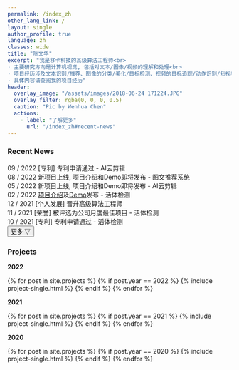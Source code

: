 ```yaml
---
permalink: /index_zh
other_lang_link: /
layout: single
author_profile: true
language: zh
classes: wide
title: "陈文华"
excerpt: "我是移卡科技的高级算法工程师<br>
· 主要研究方向是计算机视觉, 包括对文本/图像/视频的理解和处理<br>
· 项目经历涉及文本识别/推荐、图像的分类/美化/目标检测、视频的目标追踪/动作识别/短视频制作等<br>
· 具体内容请查阅我的项目经历"
header:
  overlay_image: "/assets/images/2018-06-24 171224.JPG"
  overlay_filter: rgba(0, 0, 0, 0.5)
  caption: "Pic by Wenhua Chen"
  actions:
    - label: "了解更多"
      url: "/index_zh#recent-news"
---
```


<script type="text/javascript">
function do_change(){
  button = document.getElementById("showmore");
  content = document.getElementById("morecontent");
  if (content.style.display == "block") {
      content.style.display = "none";
      button.innerHTML = "更多 ▽";
    } else {
      content.style.display = "block";
      button.innerHTML = "更多 △";
    }
}
</script>

<h3 id="recent-news" class="section-title">Recent News</h3>

<!-- <div class="news-item">
  <span class="label label-green">11 / 2022</span> <span>[荣誉] 被评为公司半年度最佳项目 - 图文推荐和AI云剪辑</span>
</div> -->
<div class="news-item">
  <span class="label label-green">09 / 2022</span> <span>[专利] 专利申请通过 - AI云剪辑</span>
</div>
<div class="news-item">
  <span class="label label-green">08 / 2022</span> <span>新项目上线, 项目介绍和Demo即将发布 - 图文推荐系统</span>
</div>
<div class="news-item">
  <span class="label label-green">05 / 2022</span> <span>新项目上线, 项目介绍和Demo即将发布 - AI云剪辑</span>
</div>
<div class="news-item">
  <span class="label label-green">02 / 2022</span> <span><a href="/projects/活体检测" target="_blank">项目介绍</a>及<a href="https://www.bilibili.com/video/BV1aa4y1f7Up" target="_blank">Demo</a>发布 - 活体检测</span>
</div>
<div class="news-item">
  <span class="label label-blue">12 / 2021</span> <span>[个人发展] 晋升高级算法工程师</span>
</div>
<div class="news-item">
  <span class="label label-blue">11 / 2021</span> <span>[荣誉] 被评选为公司月度最佳项目 - 活体检测</span>
</div>
<div class="news-item">
  <span class="label label-blue">10 / 2021</span> <span>[专利] 专利申请通过 - 活体检测</span>
</div>

<div class="recent-news-more">
<button type="button" class="btn--inverse" id="showmore" onclick="do_change(); return false;">
更多 ▽</button>
</div>

<div id="morecontent" style="display:none;">
  <div class="news-item">
    <span class="label label-blue">09 / 2021</span> <span>服务稳定性和效率优化 - 活体检测</span>
  </div>
  <div class="news-item">
    <span class="label label-blue">08 / 2021</span> <span>通过灰度测试, 部署到公司所有APP内, 代替原有第三方通道 - 活体检测</span>
  </div>
  <div class="news-item">
    <span class="label label-blue">05 / 2021</span> <span>实验准确率达到99.65%, 开始灰度测试 - 活体检测</span>
  </div>
  <div class="news-item">
    <span class="label label-blue">02 / 2021</span> <span><a href="/projects/行人追踪和行为识别" target="_blank">项目介绍</a>及<a href="https://www.bilibili.com/video/BV1Za411d7tu" target="_blank">Demo</a>发布 - 行人追踪和行为识别</span>
  </div>

  <div class="news-item">
    <span class="label label-green">12 / 2020</span> <span>[专利] 专利申请通过 - 行人追踪和行为识别</span>
  </div>
  <div class="news-item">
    <span class="label label-green">11 / 2020</span> <span>[荣誉] 被评选为公司月度最佳项目 - 行人追踪和行为识别</span>
  </div>
  <div class="news-item">
    <span class="label label-green">10 / 2020</span> <span>项目在公司图书馆部署 - 行人追踪和行为识别</span>
  </div>
  <div class="news-item">
    <span class="label label-green">04 / 2020</span> <span>[个人发展] 入职<a href="https://www.yeahka.com/" target="_blank">移卡科技</a></span>
  </div>

  <div class="news-item">
    <span class="label label-blue">12 / 2019</span> <span><a href="/projects/AI辅助诊断" target="_blank">项目介绍</a>发布, 附带<a href="/assets/images/AI_assisted_diagnose/软件展示.png" target="_blank">Demo</a>和<a href="https://www.github.com/wenhua-chen/AI_Assisted_Diagnose/" target="_blank">代码</a> - AI辅助诊断</span>
  </div>
  <div class="news-item">
    <span class="label label-blue">10 / 2019</span> <span>在<a href="https://zh.wikipedia.org/wiki/%E4%B8%8A%E6%B5%B7%E4%BA%A4%E9%80%9A%E5%A4%A7%E5%AD%A6%E5%8C%BB%E5%AD%A6%E9%99%A2%E9%99%84%E5%B1%9E%E7%91%9E%E9%87%91%E5%8C%BB%E9%99%A2" target="_blank">上海瑞金医院</a>通过测试, 交付医生使用 - AI辅助诊断</span>
  </div>
</div>

<h3 id="projects" class="section-title">Projects</h3>

<h4 style="margin:0 0 1em;padding:0;"><div class="section-subtitle">2022</div></h4>

{% for post in site.projects %}
  {% if post.year == 2022 %}
    {% include project-single.html %}
  {% endif %}
{% endfor %}

<h4 style="margin:0 0 1em;padding:0;"><div class="section-subtitle">2021</div></h4>

{% for post in site.projects %}
  {% if post.year == 2021 %}
    {% include project-single.html %}
  {% endif %}
{% endfor %}

<h4 style="margin:0 0 1em;padding:0;"><div class="section-subtitle">2020</div></h4>

{% for post in site.projects %}
  {% if post.year == 2020 %}
    {% include project-single.html %}
  {% endif %}
{% endfor %}